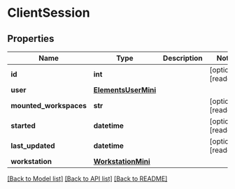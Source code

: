 # ClientSession

## Properties

Name | Type | Description | Notes
------------ | ------------- | ------------- | -------------
**id** | **int** |  | [optional] [readonly] 
**user** | [**ElementsUserMini**](ElementsUserMini.md) |  | 
**mounted_workspaces** | **str** |  | [optional] [readonly] 
**started** | **datetime** |  | [optional] [readonly] 
**last_updated** | **datetime** |  | [optional] [readonly] 
**workstation** | [**WorkstationMini**](WorkstationMini.md) |  | 

[[Back to Model list]](../#documentation-for-models) [[Back to API list]](../#documentation-for-api-endpoints) [[Back to README]](../)


